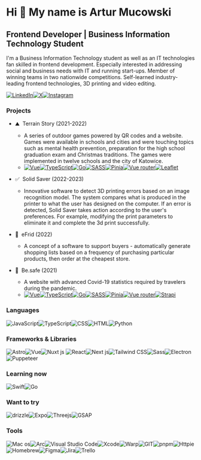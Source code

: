 # Hi 👋 My name is Artur Mucowski

## Frontend Developer | Business Information Technology Student

I'm a Business Information Technology student as well as an IT technologies fan skilled in frontend development. Especially interested in addressing social and business needs with IT and running start-ups. Member of winning teams in two nationwide competitions. Self-learned industry-leading frontend technologies,
3D printing and video editing.

<a href="https://www.linkedin.com/in/artur-mucowski" target="_blank" rel="noreferrer"><img src="https://img.shields.io/badge/LinkedIn-0077B5?style=for-the-badge&logo=linkedin&logoColor=white" alt="LinkedIn" /></a><a href="https://x.com/artalatarta2" target="_blank" rel="noreferrer"><img src="https://img.shields.io/badge/X-000000?style=for-the-badge&logo=x&logoColor=white" alt="X" /></a><a href="https://www.instagram.com/artur.mucowski/" target="_blank" rel="noreferrer"><img src="https://img.shields.io/badge/instagram-E4405F?style=for-the-badge&logo=instagram&logoColor=white" alt="Instagram" /></a>

### Projects

- ⛰️  Terrain Story (2021-2022)

  - A series of outdoor games powered by QR codes and a website. Games were available in schools and cities and were touching topics such as mental health prevention, preparation for the high school graduation exam and Christmas traditions. The games were implemented in twelve schools and the city of Katowice.
  - <a href="https://vuejs.org/" target="_blank" rel="noreferrer"><img src="https://img.shields.io/badge/Vue%20js-35495E?style=for-the-badge&logo=vuedotjs&logoColor=4FC08D" alt="Vue"></a><a href="https://www.typescriptlang.org/" target="_blank" rel="noreferrer"><img src="https://img.shields.io/badge/TypeScript-007ACC?style=for-the-badge&logo=typescript&logoColor=white" alt="TypeScript"></a><a href="https://go.dev/" target="_blank" rel="noreferrer"><img src="https://img.shields.io/badge/Go-00ADD8?style=for-the-badge&logo=go&logoColor=white" alt="Go"></a><a href="https://sass-lang.com/" target="_blank" rel="noreferrer"><img src="https://img.shields.io/badge/SASS-CC6699?style=for-the-badge&logo=sass&logoColor=white" alt="SASS"></a><a href="https://pinia.vuejs.org/" target="_blank" rel="noreferrer"><img src="https://img.shields.io/badge/Pinia-FF005D?style=for-the-badge&logo=pinia&logoColor=white" alt="Pinia"></a><a href="https://router.vuejs.org/" target="_blank" rel="noreferrer"><img src="https://img.shields.io/badge/Vue%20router-4FC08D?style=for-the-badge&logo=vuedotjs&logoColor=white" alt="Vue router"></a><a href="https://leafletjs.com/" target="_blank" rel="noreferrer"><img src="https://img.shields.io/badge/Leaflet-199900?style=for-the-badge&logo=leaflet&logoColor=white" alt="Leaflet"></a>

- ✅  Solid Saver (2022-2023)
  - Innovative software to detect 3D printing errors based on an image recognition model. The system compares what is produced in the printer to what the user has designed on the computer. If an error is detected, Solid Saver takes action according to the user's preferences. For example, modifying the print parameters to eliminate it and complete the 3d print successfully.
- 🛒  eFrid (2022)
  - A concept of a software to support buyers - automatically generate shopping lists based on a frequency of purchasing particular products, then order at the cheapest store.
- 🦠  Be.safe (2021)
  - A website with advanced Covid-19 statistics required by travelers during the pandemic.
  - <a href="https://vuejs.org/" target="_blank" rel="noreferrer"><img src="https://img.shields.io/badge/Vue%20js-35495E?style=for-the-badge&logo=vuedotjs&logoColor=4FC08D" alt="Vue"></a><a href="https://www.typescriptlang.org/" target="_blank" rel="noreferrer"><img src="https://img.shields.io/badge/TypeScript-007ACC?style=for-the-badge&logo=typescript&logoColor=white" alt="TypeScript"></a><a href="https://go.dev/" target="_blank" rel="noreferrer"><img src="https://img.shields.io/badge/Go-00ADD8?style=for-the-badge&logo=go&logoColor=white" alt="Go"></a><a href="https://sass-lang.com/" target="_blank" rel="noreferrer"><img src="https://img.shields.io/badge/SASS-CC6699?style=for-the-badge&logo=sass&logoColor=white" alt="SASS"></a><a href="https://pinia.vuejs.org/" target="_blank" rel="noreferrer"><img src="https://img.shields.io/badge/Pinia-FF005D?style=for-the-badge&logo=pinia&logoColor=white" alt="Pinia"></a><a href="https://router.vuejs.org/" target="_blank" rel="noreferrer"><img src="https://img.shields.io/badge/Vue%20router-4FC08D?style=for-the-badge&logo=vuedotjs&logoColor=white" alt="Vue router"></a><a href="https://strapi.io/" target="_blank" rel="noreferrer"><img src="https://img.shields.io/badge/Strapi-4945FF?style=for-the-badge&logo=strapi&logoColor=white" alt="Strapi"></a>

### Languages

<img src="https://img.shields.io/badge/JavaScript-323330?style=for-the-badge&logo=javascript&logoColor=F7DF1E" alt="JavaScript" /><img src="https://img.shields.io/badge/TypeScript-007ACC?style=for-the-badge&logo=typescript&logoColor=white" alt="TypeScript" /><img src="https://img.shields.io/badge/CSS3-1572B6?style=for-the-badge&logo=css3&logoColor=white" alt="CSS" /><img src="https://img.shields.io/badge/HTML5-E34F26?style=for-the-badge&logo=html5&logoColor=white" alt="HTML" /><img src="https://img.shields.io/badge/Python-3776AB?style=for-the-badge&logo=python&logoColor=white" alt="Python" />

### Frameworks & Libraries

<img src="https://img.shields.io/badge/Astro-0C1222?style=for-the-badge&logo=astro&logoColor=FDFDFE" alt="Astro" /><img src="https://img.shields.io/badge/Vue%20js-35495E?style=for-the-badge&logo=vuedotjs&logoColor=4FC08D" alt="Vue" /><img src="https://img.shields.io/badge/nuxt%20js-00C58E?style=for-the-badge&logo=nuxtdotjs&logoColor=white" alt="Nuxt js" /> <img src="https://img.shields.io/badge/React-20232A?style=for-the-badge&logo=react&logoColor=61DAFB" alt="React" /><img src="https://img.shields.io/badge/next%20js-000000?style=for-the-badge&logo=nextdotjs&logoColor=white" alt="Next js" /><img src="https://img.shields.io/badge/Tailwind%20CSS-38B2AC?style=for-the-badge&logo=tailwind-css&logoColor=white" alt="Tailwind CSS" /><img src="https://img.shields.io/badge/Sass-CC6699?style=for-the-badge&logo=sass&logoColor=white" alt="Sass" /><img src="https://img.shields.io/badge/Electron-2B2E3A?style=for-the-badge&logo=electron&logoColor=9FEAF9" alt="Electron" /><img src="https://img.shields.io/badge/Puppeteer-40B5A4?style=for-the-badge&logo=Puppeteer&logoColor=white" alt="Puppeteer" />

### Learning now

<img src="https://img.shields.io/badge/Swift-FA7343?style=for-the-badge&logo=swift&logoColor=white" alt="Swift" /><img src="https://img.shields.io/badge/Go-00ADD8?style=for-the-badge&logo=go&logoColor=white" alt="Go" />

### Want to try

<img src="https://img.shields.io/badge/drizzle-C5F74F?style=for-the-badge&logo=drizzle&logoColor=black" alt="drizzle" /><img src="https://img.shields.io/badge/Expo-1B1F23?style=for-the-badge&logo=expo&logoColor=white" alt="Expo" /><img src="https://img.shields.io/badge/Threejs-000000?style=for-the-badge&logo=threedotjs&logoColor=white" alt="Threejs" /><img src="https://img.shields.io/badge/Gsap-000000?style=for-the-badge&logo=GreenSock&logoColor=white" alt="GSAP" />

### Tools

<img src="https://img.shields.io/badge/mac%20os-000000?style=for-the-badge&logo=apple&logoColor=white" alt="Mac os" /><img src="https://img.shields.io/badge/Arc-0229C0?style=for-the-badge&logo=Arc&logoColor=white" alt="Arc" /><img src="https://img.shields.io/badge/Visual%20Studio%20Code-0078D4?style=for-the-badge&logo=visual-studio-code&logoColor=white" alt="Visual Studio Code" /><img src="https://img.shields.io/badge/Xcode-1575F9?style=for-the-badge&logo=Xcode&logoColor=white" alt="Xcode" /><img src="https://img.shields.io/badge/warp-01A4FF?style=for-the-badge&logo=warp&logoColor=white" alt="Warp" /><img src="https://img.shields.io/badge/GIT-E44C30?style=for-the-badge&logo=git&logoColor=white" alt="GIT" /><img src="https://img.shields.io/badge/pnpm-yellow?style=for-the-badge&logo=pnpm&logoColor=white" alt="pnpm" /><img src="https://img.shields.io/badge/Httpie-231F1F?style=for-the-badge&logo=Httpie&logoColor=#73DB8C" alt="Httpie" /><img src="https://img.shields.io/badge/homebrew-FBB040?style=for-the-badge&logo=homebrew&logoColor=white" alt="Homebrew" /><img src="https://img.shields.io/badge/Figma-F24E1E?style=for-the-badge&logo=figma&logoColor=white" alt="Figma" /><img src="https://img.shields.io/badge/Jira-0052CC?style=for-the-badge&logo=Jira&logoColor=white" alt="Jira" /><img src="https://img.shields.io/badge/Trello-0052CC?style=for-the-badge&logo=trello&logoColor=white" alt="Trello" />
